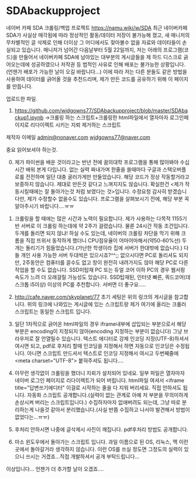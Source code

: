 # SDAbackupproject

네이버 카페 SDA 크롤링/백업 프로젝트
https://namu.wiki/w/SDA
최근 네이버카페 SDA가 사실상 매각됨에 따라 정상적인 활동/데이터 저장이 불가능해 졌고, 새 매니저의 무차별적인 글 삭제로 인해 더이상 그 어디에서도 찾아볼수 없을 자료와 데이타들이 손실되고 있습니다.
매니저가 넘어간 다음날부터 5월 22일까지, 저는 아래의 프로그램(코드)을 만들어서 네이버카페 SDA에 남아있는 대부분의 게시글들을 제 하드 디스크로 긁어오는데에 성공하였으나 저작권 등 법적인 사유로 인해 배포는 불가능한 상황입니다.(언잰가 배포가 가능한 날이 오길 바랍니다...)
이에 따라 저는 다른 분들도 같은 방법을 사용하여 데이터를 긁어올 것을 추천드리며, 제가 만든 코드를 공유하기 위해 이 페이지를 만듭니다.

업로드한 파일.

1. https://github.com/wjdgowns77/SDAbackupproject/blob/master/SDAbackup1.ipynb
->크롤링 하는 스크립트+크롤링한 html파일에서 열자마자 로그인페이지로 리다이렉트 시키는 지뢰 제거하는 스크립트





제작자 이메일
admin@nonaver.com
wjdgowns77@naver.com



중요 읽어보셔야 하는것.

0. 제가 파이썬을 배운 것이라고는 반년 전에 꿈의대학 프로그램을 통해 많아봐야 수십 시간 배워 본게 다입니다.
없는 실력 짜내가며 한줄을 쓸때마다 구글과 스택오버플로를 전전하며 일단 대충 굴러가게만 만들었습니다.
해당 코드가 정상 작동할거라고 보증하지 않습니다. 제대로 만든것 같다고 느껴지지도 않습니다.
확실한건 <제가 작동시킬때에는 잘 돌아가는것 처럼 보였다는 것>입니다.
수정요청 감사히 받겠습니다만, 제가 수정할수 없을수도 있습니다.
프로그램을 살펴보시기 전에, 해당 부분 꼭 알아주시기 바랍니다....ㅠㅠ


1. 크롤링을 할 때에는 많은 시간과 노력이 필요합니다.
제가 사용하는 다목적 1155기반 서버로 이 크롤링 하는데에 약 2주가 걸렸습니다.
물론 24시간 작동 조건입니다.
두개를 돌리면 되지 않냐! 하실 수도 있는데, 네이버의 크롤링 차단을 막기 위해 크롬을 직접 뜨위서 동작하게 했더니 CPU점유율이 어마어마해서(약50-60%선) 두개는 돌리기가 힘들었습니다.(가난한 학생이라 집에 서버가 한대밖에 없습니다.)
다들 개인 사용 가능한 서버 두대씩은 있으시죠?^^;;
없으시다면 PC로 돌리셔도 되지만, 2주동안은 컴퓨터를 끌수도 없고 창이 완전히 내려가지도 않아 해당 PC로 다른 작업을 할 수도 없습니다.
SSD미탑재 PC 또는 듀얼 코어 이하 PC의 경우 웹서핑 속도가 느려 더 오래걸릴 가능성도 있습니다.
SSD탑재된, 인터넷 빠른, 쿼드코어(데스크톱 i5이상) 이상의 PC를 추천합니다.
서버면 더 좋구요.....

2. http://cafe.naver.com/skyplanet/77
초기 세팅은 위의 링크의 게시글을 참고합니다.
위의 링크에 나와있는 게시글에 있는 스크립트랑 제가 여기에 올리는 크롤러 스크립트는 동일한 스크립트 입니다.

3. 일단 1차적으로 긁어온 html파일의 경우 iframe내부에 삽입되는 부분으로서 해당 부분은 encoding이 지정되지 않아(encoding 지정하는 부분이 없습니다) 그냥 브라우저로 잘 안열릴수 있습니다.
텍스트 에디터로 강제 인코딩 지정(UTF-8)하셔서 여시면 되고, pdf로 후처리 할때 인코딩을 지정해서 하면 자동으로 인코딩은 수정됩니다.
아니면 스크립트 만드셔서 텍스트로 인코딩 지정해서 여시고 두번째줄에 \<meta charset="UTF-8"> 붙혀주셔도 됩니다.... 


4. 아무런 생각없이 크롤링을 했더니 지뢰가 설치되어 있네요.
일부 파일은 열자마자 네이버 로그인 페이지로 리다이렉트가 되어 버립니다.
html파일 여셔서 <iframe title="답변쓰기에디터"    이걸로 시작하는 줄을 다 지워 버리세요.
직접 안하셔도 됩니다. 자동화 스크립트 공개합니다.(실력이 없는 관계로 아예 저 부분을 무의미하게 손상시켜 버리는 스크립트입니다.)
수집하자마자 없애버려도 되는데, 그냥 따로 분리하는게 나을것 같아서 분리했습니다.(사실 반쯤 수집하고 나서야 발견해서 방법이 없었다는...ㅠㅠ)

5. 후처리 안하시면 나중에 글삭제시 사진이 깨집니다.
pdf후처리 방법도 공개합니다.

6. 마소 윈도우에서 돌아가는 스크립트 입니다.
과일 이름으로 된 OS, 리눅스, 맥 이런곳에서 돌아갈거라 생각하지 않습니다.
이런 OS를 쓰실 정도면 그정도의 실력이 있으니 쓰시는 거겠죠...직접 개발하셔서 공개 부탁드립니다...




이상입니다... 언잰가 더 추가할 날이 오겠죠....







